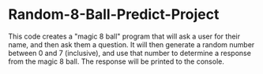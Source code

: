 # Random-8-Ball-Predict-Project
This code creates a "magic 8 ball" program that will ask a user for their name, and then ask them a question. It will then generate a random number between 0 and 7 (inclusive), and use that number to determine a response from the magic 8 ball. The response will be printed to the console.

